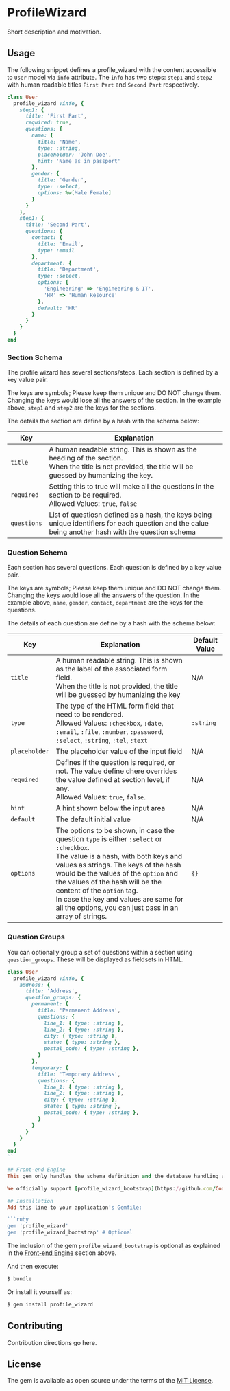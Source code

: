 # ProfileWizard
Short description and motivation.

## Usage
The following snippet defines a profile_wizard with the content accessible to `User` model via `info` attribute. The `info` has two steps: `step1` and `step2` with human readable titles `First Part` and `Second Part` respectively.

```ruby
class User
  profile_wizard :info, {
    step1: {
      title: 'First Part',
      required: true,
      questions: {
        name: {
          title: 'Name',
          type: :string,
          placeholder: 'John Doe',
          hint: 'Name as in passport'
        },
        gender: {
          title: 'Gender',
          type: :select,
          options: %w[Male Female]
        }
      }
    },
    step1: {
      title: 'Second Part',
      questions: {
        contact: {
          title: 'Email',
          type: :email
        },
        department: {
          title: 'Department',
          type: :select,
          options: {
            'Engineering' => 'Engineering & IT',
            'HR' => 'Human Resource'
          },
          default: 'HR'
        }
      }
    }
  }
end
```

### Section Schema
The profile wizard has several sections/steps. Each section is defined by a key value pair.

The keys are symbols; Please keep them unique and DO NOT change them. Changing the keys would lose all the answers of the section. In the example above, `step1` and `step2` are the keys for the sections.

The details the section are define by a hash with the schema below:

| Key | Explanation |
| --- | ----------- |
| `title` | A human readable string. This is shown as the heading of the section.<br>When the title is not provided, the title will be guessed by humanizing the key. |
| `required` | Setting this to true will make all the questions in the section to be required.<br>Allowed Values: `true`, `false` |
| `questions` | List of questiosn defined as a hash, the keys being unique identifiers for each question and the calue being another hash with the question schema |

### Question Schema
Each section has several questions. Each question is defined by a key value pair.

The keys are symbols; Please keep them unique and DO NOT change them. Changing the keys would lose all the answers of the question. In the example above, `name`, `gender`, `contact`, `department` are the keys for the questions.

The details of each question are define by a hash with the schema below:

| Key | Explanation | Default Value |
| --- | ----------- | --------------|
| `title` | A human readable string. This is shown as the label of the associated form field.<br>When the title is not provided, the title will be guessed by humanizing the key | N/A |
| `type` | The type of the HTML form field that need to be rendered.<br>Allowed Values: `:checkbox`, `:date`, `:email`, `:file`, `:number`, `:password`, `:select`, `:string`, `:tel`, `:text` | `:string` |
| `placeholder` | The placeholder value of the input field | N/A |
| `required` | Defines if the question is required, or not. The value define dhere overrides the value defined at section level, if any.<br>Allowed Values: `true`, `false`. | N/A |
| `hint` | A hint shown below the input area | N/A |
| `default` | The default initial value | N/A |
| `options` | The options to be shown, in case the question `type` is either `:select` or `:checkbox`.<br>The value is a hash, with both keys and values as strings. The keys of the hash would be the values of the `option` and the values of the hash will be the content of the `option` tag.<br>In case the key and values are same for all the options, you can just pass in an array of strings. | `{}` |

### Question Groups
You can optionally group a set of questions within a section using `question_groups`. These will be displayed as fieldsets in HTML.

```ruby
class User
  profile_wizard :info, {
    address: {
      title: 'Address',
      question_groups: {
        permanent: {
          title: 'Permanent Address',
          questions: {
            line_1: { type: :string },
            line_2: { type: :string },
            city: { type: :string },
            state: { type: :string },
            postal_code: { type: :string },
          }
        },
        temporary: {
          title: 'Temporary Address',
          questions: {
            line_1: { type: :string },
            line_2: { type: :string },
            city: { type: :string },
            state: { type: :string },
            postal_code: { type: :string },
          }
        }
      }
    }
  }
end
``

## Front-end Engine
This gem only handles the schema definition and the database handling at the back-end. You will need to use a front-end engine to work with _profile_wizard_ gem. Alternatively, you could write your own HTML to submit the data in the required format.

We officially support [profile_wizard_bootstrap](https://github.com/CodeAstra/profile_wizard_bootstrap) rails engine that seemlessly works using Bootstrap 4. We are working on an engine with React support and will release it soon.

## Installation
Add this line to your application's Gemfile:

```ruby
gem 'profile_wizard'
gem 'profile_wizard_bootstrap' # Optional
```

The inclusion of the gem `profile_wizard_bootstrap` is optional as explained in the [Front-end Engine](#front-end-engine) section above.

And then execute:
```bash
$ bundle
```

Or install it yourself as:
```bash
$ gem install profile_wizard
```

## Contributing
Contribution directions go here.

## License
The gem is available as open source under the terms of the [MIT License](https://opensource.org/licenses/MIT).
